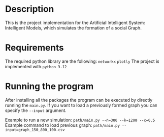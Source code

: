 # Description
This is the project implementation for the Artificial Intelligent System: Intelligent Models, which simulates the formation of a social Graph.
# Requirements
The required python library are the following:
`networkx`
`plotly`
The project is implemented with `python 3.12`
# Running the program
After installing all the packages the program can be executed by directly running the `main.py`.
If you want to load a previously formed graph you can specify the `--input` argument.

Example to run a new simulation: `path/main.py --n=300 --k=1200 --c=0.5`
Example command to load previous graph: `path/main.py --input=graph_150_800_100.csv`
